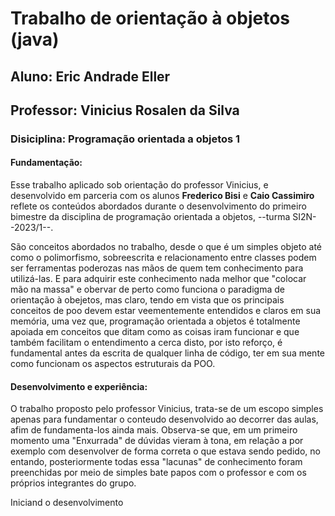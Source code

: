 # **Trabalho de orientação à objetos (java)**

## Aluno: Eric Andrade Eller
## Professor: Vinicius Rosalen da Silva

### Disiciplina: Programação orientada a objetos 1

#### Fundamentação:
Esse trabalho aplicado sob orientação do professor Vinicius, e desenvolvido em parceria com os alunos **Frederico Bisi** e **Caio Cassimiro** reflete os conteúdos abordados durante o desenvolvimento do primeiro bimestre da disciplina de programação orientada a objetos, --turma SI2N--2023/1--.

São conceitos abordados no trabalho, desde o que é um simples objeto até como o polimorfismo, sobreescrita e relacionamento entre classes podem ser ferramentas poderozas nas mãos de quem tem conhecimento para utilizá-las. E para adquirir este conhecimento nada melhor que "colocar mão na massa" e obervar de perto como funciona o paradigma de orientação à obejetos, mas claro, tendo em vista que os principais conceitos de poo devem estar veementemente entendidos e claros em sua memória, uma vez que, programação orientada a objetos é totalmente apoiada em conceitos que ditam como as coisas iram funcionar e que também facilitam o entendimento a cerca disto, por isto reforço, é fundamental antes da escrita de qualquer linha de código, ter em sua mente como funcionam os aspectos estruturais da POO.

#### Desenvolvimento e experiência:
O trabalho proposto pelo professor Vinicius, trata-se de um escopo simples apenas para fundamentar o conteudo desenvolvido ao decorrer das aulas, afim de fundamenta-los ainda mais. Observa-se que, em um primeiro momento uma "Enxurrada" de dúvidas vieram à tona, em relação a por exemplo com desenvolver de forma correta o que estava sendo pedido, no entando, posteriormente todas essa "lacunas" de conhecimento foram preenchidas por meio de simples bate papos com o professor e com os próprios integrantes do grupo.

Iniciand o desenvolvimento
